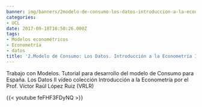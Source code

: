 ```yaml
---
banner: img/banners/2modelo-de-consumo-los-datos-introduccion-a-la-econometria-ii-vrlr.jpg
categories:
- UCL
date: 2017-09-18T16:50:26.000Z
tags:
- Modelos econométricos
- Econometría
- datos
title: '2.Modelo de Consumo: Los Datos. Introducción a la Econometría II (VRLR)'
---
```


Trabajo con Modelos. Tutorial para desarrollo del modelo de Consumo para España. Los Datos
II vídeo colección Introducción a la Econometría por el Prof. Víctor Raúl López Ruiz (VRLR)

{{< youtube feFHF3FDyNQ >}}
